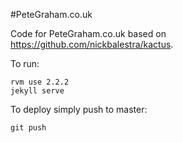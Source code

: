 #PeteGraham.co.uk

Code for PeteGraham.co.uk based on https://github.com/nickbalestra/kactus.

To run:
```
rvm use 2.2.2
jekyll serve
```

To deploy simply push to master:
```
git push
```
